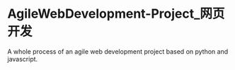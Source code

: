 # AgileWebDevelopment-Project_网页开发
A whole process of an agile web development project based on python and javascript.

